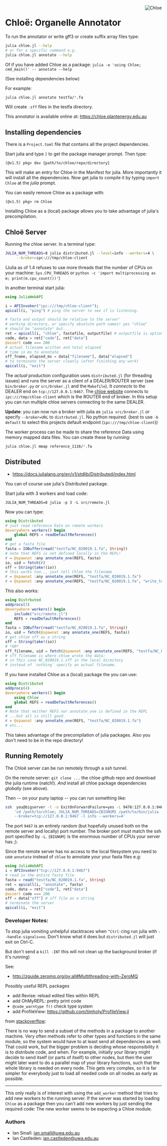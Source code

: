 
<img align="right" alt="Chloe" src="assets/logo-chloe-black.png">


# Chloë: Organelle Annotator

To run the annotator or write gff3 or create suffix array files type:

```bash
julia chloe.jl --help
# or for a specific command e.g.
julia chloe.jl annotate --help
```
Of if you have added Chloe as a package: `julia -e 'using Chloe; cmd_main()' -- annotate --help`

(See installing dependencies below)

For example:

```bash
julia chloe.jl annotate testfa/*.fa
```

Will create `.sff` files in the testfa directory.

This annotator is available online at: https://chloe.plantenergy.edu.au

## Installing dependencies

There is a `Project.toml` file that contains all the project
dependencies.

Start julia and type `]` to get the package manager prompt. Then type:

```
(@v1.5) pkg> dev {path/to/chloe/repo/directory}
```
This will make an entry for Chloe in the Manifest for julia. More
importantly it will install all the dependencies.
Now get julia to compile it by typing `import Chloe` at the *julia* prompt.

You can easily remove Chloe as a package with:

```
(@v1.5) pkg> rm Chloe
```

Installing Chloe as a (local) package allows you to take
advantage of julia's precompilation.


## Chloë Server

Running the chloe server. In a terminal type:

```bash
JULIA_NUM_THREADS=8 julia distributed.jl --level=info --workers=4 \
     --broker=ipc:///tmp/chloe-client
```

(Julia as of 1.4 refuses to use more threads that the number of CPUs on your machine:
`Sys.CPU_THREADS` or `python -c 'import multiprocessing as m; print(m.cpu_count())'`)

In another terminal start julia:

```julia
using JuliaWebAPI

i = APIInvoker("ipc:///tmp/chloe-client");
apicall(i, "ping") # ping the server to see if is listening.

# fasta and output should be relative to the server'
# working directory, or specify absolute path names! yes "chloe" 
# should be "annotate" but...
ret = apicall(i, "chloe", fastafile, outputfile) # outputfile is optional
code, data = ret["code"], ret["data"]
@assert code === 200
# actual filename written and total elapsed
# time in ms to annotate
sff_fname, elapsed_ms = data["filename"], data["elapsed"]
# to terminate the server cleanly (after finishing any work)
apicall(i, "exit")

```

The *actual* production configuration uses `distributed.jl` 
(for threading issues) and runs
the server as a client of a DEALER/ROUTER server
(see `bin/broker.py` or `src/broker.jl` and the `Makefile`). It *connects* to the
DEALER end on `tcp://127.0.0.1:9467`. The
[chloe website](https://chloe.plantenergy.edu.au)
connects to `ipc:///tmp/chloe-client` which
is the ROUTER end of broker. In this setup
you can run multiple chloe servers connecting
to the same DEALER.

**Update**: you can now run a broker with julia as `julia src/broker.jl`
*or* specify `--broker=URL` to `distrbuted.jl`. No
python required. (best to use `-b default` to select
this projects default endpoint (`ipc:///tmp/chloe-client`))

The worker process can be made to share the reference Data using memory mapped data files.
You can create these by running:

```sh
julia chloe.jl mmap reference_1116/*.fa
```


## Distributed

* https://docs.julialang.org/en/v1/stdlib/Distributed/index.html

You can of course use julia's Distributed package.

Start julia with 3 workers and load code:

`JULIA_NUM_THREADS=8 julia -p 3 -L src/remote.jl`

Now you can type:

```julia
using Distributed
# just read reference Data on remote workers
@everywhere workers() begin
    global REFS = readDefaultReferences()
end
# get a fasta file
fasta = IOBuffer(read("testfa/NC_020019.1.fa", String))
# note that REFS is not defined locally in the REPL!
r = @spawnat :any annotate_one(REFS, fasta)
io, uid = fetch(r)
sff = String(take!(io))
# this works too.., just tell Chloe the filename 
r = @spawnat :any annotate_one(REFS, "testfa/NC_020019.1.fa")
r = @spawnat :any annotate_one(REFS, "testfa/NC_020019.1.fa", "write_to_this_file.sff")
```

This also works:

```julia
using Distrbuted
addprocs(3)
@everywhere workers() begin
    include("src/remote.jl")
    REFS = readDefaultReferences()
end
fasta = IOBuffer(read("testfa/NC_020019.1.fa", String))
io, uid = fetch(@spawnat :any annotate_one(REFS, fasta))
# get chloe sff as a string
sff = String(take!(io))
# *OR*
sff_filename, uid = fetch(@spawnat :any annotate_one(REFS, "testfa/NC_020019.1.fa", nothing))
# sff_filename is where chloe wrote the data:
# in this case NC_020019.1.sff in the local directory
# instead of `nothing` specify an actual filename.
```

If you have installed Chloe as a (local) package the you can use:

```julia
using Distributed
addprocs(4)
@everywhere workers() begin
    using Chloe
    global REFS = readDefaultReferences()
end
# Note that neither REFS nor annotate_one is defined in the REPL
# ...but all is still good.
r = @spawnat :any annotate_one(REFS, "testfa/NC_020019.1.fa")
# etc...
```

This takes advantage of the precompilation of julia packages.
Also you don't need to be in the repo directory!


## Running Remotely

The Chloë server can be run remotely through a ssh tunnel.

On the remote server:
`git clone ...` the chloe github repo and download the julia runtime (natch!).
*And* install all chloe package dependencies *globally* (see above).

Then -- on your puny laptop -- you can run something like:

```sh
ssh  you@bigserver -t -o ExitOnForwardFailure=yes -L 9476:127.0.0.1:9467 \
    'cd /path/to/chloe; JULIA_NUM_THREADS={BIGNUM} /path/to/bin/julia --startup-file=no --color=yes distributed.jl  
    --broker=tcp://127.0.0.1:9467 -l info --workers=4'
```
The port `9467` is an entirely random (but hopefully unused both on
the remote server and locally) port number. The broker port *must* match
the ssh port specified by `-L`. `{BIGNUM}` is the enormous number
of CPUs your server has ;).

Since the remote server has no access to the local filesystem you need
to use `annotate` instead of `chloe` to annotate your your
fasta files e.g:

```julia
using JuliaWebAPI
i = APIInvoker("tcp://127.0.0.1:9467")
# read in the entire fasta file
fasta = read("testfa/NC_020019.1.fa", String)
ret = apicall(i, "annotate", fasta)
code, data = ret["code"], ret["data"]
@assert code === 200
sff = data["sff"] # sff file as a string
# terminate the server
apicall(i, "exit")
```

### Developer Notes:

To stop julia vomiting unhelpful stacktraces when `^Ctrl-C`ing 
run julia with `--handle-signals=no`. Don't know what it does
but `distributed.jl` will just exit on Ctrl-C.

But don't send a `kill -INT` this will not clean up the background
broker (if it's running)

See:

* http://zguide.zeromq.org/py:all#Multithreading-with-ZeroMQ

Possibly useful REPL packages

* add Revise: reload edited files within REPL
* add OhMyREPL: pretty print code
* `@code_warntype f()` check type system
* add ProfileView: https://github.com/timholy/ProfileView.jl

from [stackoverflow](https://stackoverflow.com/questions/38825626/julia-transferring-methods-between-workers/39216340#39216340): 


There is no way to send a subset of the methods in a package to another machine.
Very often methods refer to other types and functions in the same module, so the
system would have to at least send all dependencies as well. That could work, but
the bigger problem is deciding whose responsibility it is to distribute code,
and when. For example, initially your library might decide to send itself
(or parts of itself) to other nodes, but then the user might later want to do a
parallel map of your library functions, such that the whole library is needed on
every node. This gets very complex, so it is far simpler for everybody just to load all needed code on all nodes as early as possible.

---

This only really is of interest with using the `add_worker` method that tries to add new workers
to the running server. If the server was
started by loading `Chloe` as a package then
you can't add new workers by just sending
the required code: The new worker seems
to be expecting a Chloe module.


### Authors

* Ian Small: ian.small@uwa.edu.au
* Ian Castleden: ian.castleden@uwa.edu.au
